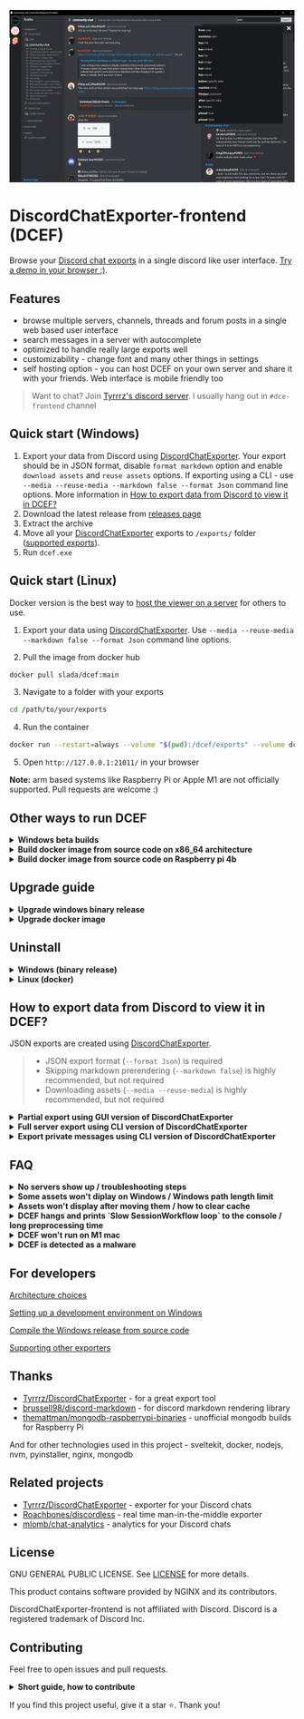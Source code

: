 ![](docs/screenshot.png)

# DiscordChatExporter-frontend (DCEF)

Browse your [Discord chat exports](https://github.com/Tyrrrz/DiscordChatExporter) in a single discord like user interface. [Try a demo in your browser :)](https://dcef.slada.sk/).

## Features

- browse multiple servers, channels, threads and forum posts in a single web based user interface
- search messages in a server with autocomplete
- optimized to handle really large exports well
- customizability - change font and many other things in settings
- self hosting option - you can host DCEF on your own server and share it with your friends. Web interface is mobile friendly too

> Want to chat? Join [Tyrrrz's discord server](https://discord.gg/2SUWKFnHSm). I usually hang out in `#dce-frontend` channel

## Quick start (Windows)

1. Export your data from Discord using [DiscordChatExporter](https://github.com/Tyrrrz/DiscordChatExporter/tree/master/.docs). Your export should be in JSON format, disable `format markdown` option and enable `download assets` and `reuse assets` options. If exporting using a CLI - use `--media --reuse-media --markdown false --format Json` command line options. More information in [How to export data from Discord to view it in DCEF?](#supported-exports)
2. Download the latest release from [releases page](https://github.com/slatinsky/DiscordChatExporter-frontend/releases)
3. Extract the archive
4. Move all your [DiscordChatExporter](https://github.com/Tyrrrz/DiscordChatExporter) exports to `/exports/` folder ([supported exports](#supported-exports)).
5. Run `dcef.exe`

## Quick start (Linux)


Docker version is the best way to [host the viewer on a server](docs/Server-hosting.md) for others to use.

1. Export your data using [DiscordChatExporter](https://github.com/Tyrrrz/DiscordChatExporter/blob/master/.docs/Getting-started.md#using-the-cli). Use `--media --reuse-media --markdown false --format Json` command line options.

2. Pull the image from docker hub

```bash
docker pull slada/dcef:main
```

3. Navigate to a folder with your exports

```bash
cd /path/to/your/exports
```

4. Run the container
```bash
docker run --restart=always --volume "$(pwd):/dcef/exports" --volume dcef_cache:/dcef/cache --rm --name dcef -p 21011:21011 -it slada/dcef:main
```

5. Open `http://127.0.0.1:21011/` in your browser

**Note:** arm based systems like Raspberry Pi or Apple M1 are not officially supported. Pull requests are welcome :)


## Other ways to run DCEF

<details><summary><b>Windows beta builds</b></summary>

If you want to try out the latest features, you can use [beta builds](https://github.com/slatinsky/DiscordChatExporter-frontend/actions/workflows/windows-build.yml). They are automatically built from the latest commit on `main` branch. You need to be logged in to Github account to download them.

</details>

<details><summary><b>Build docker image from source code on x86_64 architecture</b></summary>

You need docker and git installed. Then run:

```bash
git clone https://github.com/slatinsky/DiscordChatExporter-frontend
cd DiscordChatExporter-frontend
docker build -t dcef .
```
Then use the same instructions as for the Linux docker version, but replace in commands `slada/dcef:main` with `dcef`.

</details>

<details><summary><b>Build docker image from source code on Raspberry pi 4b</b></summary>

You need docker and git installed. Then run:

```bash
git clone https://github.com/slatinsky/DiscordChatExporter-frontend
cd DiscordChatExporter-frontend
docker build -t dcef -f Dockerfile.rpi4b
```
Then use the same instructions as for the Linux docker version, but replace in commands `slada/dcef:main` with `dcef`.

</details>


## Upgrade guide

<details><summary><b>Upgrade windows binary release</b></summary>

Want to upgrade from previous version? Follow these steps:

1. Download the latest release from [releases page](https://github.com/slatinsky/DiscordChatExporter-frontend/releases).
2. Delete everything (except `exports` folder) in your discordchatexporter-frontend folder.
3. Move everything (except `exports` folder) from the new release to your discordchatexporter-frontend folder.

</details>

<details><summary><b>Upgrade docker image</b></summary>

```bash
cd path/to/your/exports/
docker rm dcef --force
docker image rm slada/dcef:main
docker pull slada/dcef:main
docker run --restart=always --volume "$(pwd):/dcef/exports" --volume dcef_cache:/dcef/cache --rm --name dcef -p 21011:21011 -it slada/dcef:main
```

</details>

## Uninstall

<details><summary><b>Windows (binary release)</b></summary>

DCEF does not create any files outside of its folder, so you can just delete the folder to uninstall it.

Move your `exports` folder somewhere else if you want to keep your exports.

</details>

<details><summary><b>Linux (docker)</b></summary>

1. kill and delete the container

```bash
docker rm dcef --force
```

2. remove the volume

```bash
docker volume rm dcef_cache
```

3. remove the image

```bash
docker image rm slada/dcef:main
```

</details>



<a name="supported-exports"></a>
## How to export data from Discord to view it in DCEF?

JSON exports are created using [DiscordChatExporter](https://github.com/Tyrrrz/DiscordChatExporter).

> - JSON export format (`--format Json`) is required
> - Skipping markdown prerendering (`--markdown false`) is highly recommended, but not required
> - Downloading assets (`--media --reuse-media`) is highly recommended, but not required


<details><summary><b>Partial export using GUI version of DiscordChatExporter</b></summary>

Make sure that export format is set to `JSON` and `Format markdown` is disabled. Optionally, you should also enable `Download assets`+`Reuse assets` option to download images, videos and other types of assets.

![](docs/dce-export-more.png)

**NOTE**: You can't export threads and forums using GUI version of DCE. You need to use CLI version for that.

</details>



<details><summary><b>Full server export using CLI version of DiscordChatExporter</b></summary>

Export all accessible channels in a server (**without threads and forum posts**):
```bash
DiscordChatExporter.Cli.exe exportguild --token DISCORD_TOKEN -g SERVER_ID --media --reuse-media --markdown false --format Json --output OUTPUT_FOLDER_PATH
```

Export threads/forum posts (you can pass multiple thread/forum post ids):
```bash
DiscordChatExporter.Cli export --token DISCORD_TOKEN  --media --reuse-media --markdown false --output OUTPUT_FOLDER_PATH --format Json --channel THREAD_ID_OR_FORUM_POST_ID_1 THREAD_ID_OR_FORUM_POST_ID_2 THREAD_ID_OR_FORUM_POST_ID_3 THREAD_ID_OR_FORUM_POST_ID_4
```

Don't want to manually right click all threads/forums post and copy their ids? These helper scripts can help you:

[Helper script to export archived threads in a channel](docs/Exporting-threads.md)

[Helper script to export forum posts in a channel](docs/Exporting-threads.md)



</details>

<details><summary><b>Export private messages using CLI version of DiscordChatExporter</b></summary>

Export all dms (sadly, exporting dms can't be done without selfboting):
```bash
DiscordChatExporter.Cli.exe exportdm --token DISCORD_TOKEN --media --reuse-media --markdown false --format Json --output OUTPUT_FOLDER_PATH
```

</details>





## FAQ

<details><summary><b>No servers show up / troubleshooting steps</b></summary>

See logs (Windows `dcef/logs.txt`, Linux `docker logs dcef`) for more info.

[Windows only] Please check, if the top of the log contains line `windows-runner: OK: All required ports are available.`. DCEF needs ports `21011`, `21013`, `27017`, `58000` to be available. If you have any of these ports occupied, DCEF won't start or won't work properly.

[All platforms] Find line `found X json channel exports` - if this number is 0, you don't have any valid exports in `/exports/` folder.

[All platforms] Find if there is line `preprocess done` (at the end of lines `processing <PATH_TO_JSON_FILE>`) - if you see this line, preprocessing step finished successfully. If you don't see this line, please check if there is any stacktrace in the logs. Stacktrace looks like this:

```
Traceback (most recent call last):
  File "dcef/backend/preprocess/main_mongo.py", line 82, in <module>
    main(input_dir, output_dir)
  File "dcef/backend/preprocess/main_mongo.py", line 67, in main
    raise Exception("Example stack trace exception")
Exception: Example stack trace exception
```

Please [report this issue](https://github.com/slatinsky/DiscordChatExporter-frontend/issues/new) with the stacktrace attached.

[Windows] If no other solution works for you, run Docker version of DCEF.

</details>

<details><summary><b>Some assets won't diplay on Windows / Windows path length limit</b></summary>

Files in `/exports/` folder may exceed Windows path length limit of 260 characters. If you have any issues with loading your assets you can choose one of the following solutions:
- move DCEF to a folder with shorter path
- or run `registry_tweaks/change_260_character_path_limit_to_32767.reg` to increase the limit to 32767 characters (requires admin privileges) and restart your computer. To revert this change, run `registry_tweaks/restore_260_character_path_limit.reg` and restart your computer.

</details>

<details><summary><b>Assets won't display after moving them / how to clear cache</b></summary>

After you put your export to `/exports/` folder, don't remove them. DCEF keeps track of assets and if you remove or move them, they won't show up in DCEF, because the old path would become invalid.

**TL;DR - only adding new files to `/exports/` folder is supported. If you want to remove or move files, you need to clear cache afterwards.**

Clearing cache on Windows:
- close DCEF
- delete `dcef/backend/mongodb/db` folder
- start DCEF again

Clearing cache on Linux:
- kill DCEF container
- remove `dcef_cache` volume (`docker volume rm dcef_cache`)
- start DCEF container again

</details>


<details><summary><b>DCEF hangs and prints `Slow SessionWorkflow loop` to the console / long preprocessing time</b></summary>

`Slow SessionWorkflow loop` messages are completely normal - if you see them, you know that data is pushed to mongodb database and the process is not stuck. Just be patient and wait for the process to finish. If you have a lot of exports, it may take a while.

DCEF is not just an simple viewer. This process enriches your exports with additional data and stores them in a database for search and other features to work.

Impatient? Navigate to `http://127.0.0.1:21011/` in your browser to see already processed exports.

</details>


<details><summary><b>DCEF won't run on M1 mac</b></summary>

[This pull request](https://github.com/slatinsky/DiscordChatExporter-frontend/pull/30) may help you

</details>

<details><summary><b>DCEF is detected as a malware</b></summary>

DCEF is not a malware. It's a false positive. The project is open source, you can check the source code yourself.

The windows release is exactly the same as the ones built on Github's servers by [github actions](https://github.com/slatinsky/DiscordChatExporter-frontend/blob/main/.github/workflows/windows-build.yml). Executables (`nginx.exe`, `mongod.exe`) are sourced from their official websites. I upload releases manually, but the zip is exactly the same as the last successful build on github actions.

Docker image is built on Github's servers github actions [github actions](https://github.com/slatinsky/DiscordChatExporter-frontend/blob/main/.github/workflows/docker-image.yml) too. This action directly uploads the image to docker hub.

But the project uses a lot of dependencies - it is susceptible to supply chain attack such as dependency hijacking. If you find anything suspicious in dependencies used, please let me know.

Tinfoil hat on? Replace `nginx.exe`, `mongod.exe`, `msvcp140.dll` and `vcruntime140_1.dll` with your own trusted copy. Then compile your own version from source code. The easiest way to compile is to run github action on your own fork.

[Related discussion #13](https://github.com/slatinsky/DiscordChatExporter-frontend/discussions/13)

</details>



## For developers

[Architecture choices](docs/Architecture.md)

[Setting up a development environment on Windows](docs/Development-env.md)

[Compile the Windows release from source code](docs/Compile.md)

[Supporting other exporters](docs/Supporting-other-exporters.md)


## Thanks
- [Tyrrrz/DiscordChatExporter](https://github.com/Tyrrrz/DiscordChatExporter) - for a great export tool
- [brussell98/discord-markdown](https://github.com/brussell98/discord-markdown) - for discord markdown rendering library
- [themattman/mongodb-raspberrypi-binaries](https://github.com/themattman/mongodb-raspberrypi-binaries) - unofficial mongodb builds for Raspberry Pi

And for other technologies used in this project - sveltekit, docker, nodejs, nvm, pyinstaller, nginx, mongodb

## Related projects

- [Tyrrrz/DiscordChatExporter](https://github.com/Tyrrrz/DiscordChatExporter) - exporter for your Discord chats
- [Roachbones/discordless](https://github.com/Roachbones/discordless) - real time man-in-the-middle exporter
- [mlomb/chat-analytics](https://github.com/mlomb/chat-analytics) - analytics for your Discord chats

## License
GNU GENERAL PUBLIC LICENSE. See [LICENSE](LICENSE) for more details.

This product contains software provided by NGINX and its contributors.

DiscordChatExporter-frontend is not affiliated with Discord. Discord is a registered trademark of Discord Inc.

## Contributing
Feel free to open issues and pull requests.

<details><summary><b>Short guide, how to contribute</b></summary>

- Fork the repository
- Create a new branch
- Implement your changes
- Commit and push your changes
- Create a pull request

</details>


If you find this project useful, give it a star ⭐. Thank you!